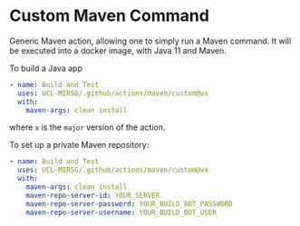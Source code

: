 # Custom Maven Command

Generic Maven action, allowing one to simply run a Maven command. It will be
executed into a docker image, with Java 11 and Maven.

To build a Java app

```yaml
- name: Build and Test
  uses: UCL-MIRSG/.github/actions/maven/custom@vx
  with:
    maven-args: clean install
```

where `x` is the `major` version of the action.

To set up a private Maven repository:

```yaml
- name: Build and Test
  uses: UCL-MIRSG/.github/actions/maven/custom@vx
  with:
    maven-args: clean install
    maven-repo-server-id: YOUR_SERVER
    maven-repo-server-password: YOUR_BUILD_BOT_PASSWORD
    maven-repo-server-username: YOUR_BUILD_BOT_USER
```
